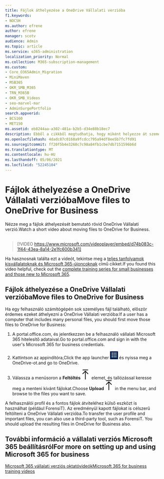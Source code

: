 ```yaml
---
title: Fájlok áthelyezése a OneDrive Vállalati verzióba
f1.keywords:
- NOCSH
ms.author: efrene
author: efrene
manager: scotv
audience: Admin
ms.topic: article
ms.service: o365-administration
localization_priority: Normal
ms.collection: M365-subscription-management
ms.custom:
- Core_O365Admin_Migration
- MiniMaven
- MSB365
- OKR_SMB_M365
- TRN_M365B
- OKR_SMB_Videos
- seo-marvel-mar
- AdminSurgePortfolio
search.appverid:
- BCS160
- MET150
ms.assetid: eb8244aa-a302-481a-b2b5-d34e88b18ec7
description: Ebből a cikkből megtudhatja, hogy miként helyezze át személyes munkahelyi fájljait és bizalmas vállalati fájljait OneDrive Vállalati verzió néhány egyszerű lépésben.
ms.openlocfilehash: 4dadc87c0168a9fcdcc795a94df8ee5b7fc7fd91
ms.sourcegitcommit: ff20f5b4e3268c7c98a84fb1cbe7db7151596b6d
ms.translationtype: MT
ms.contentlocale: hu-HU
ms.lasthandoff: 05/06/2021
ms.locfileid: "52245104"
---
```

# <a name="move-files-to-onedrive-for-business"></a><span data-ttu-id="52926-103">Fájlok áthelyezése a OneDrive Vállalati verzióba</span><span class="sxs-lookup"><span data-stu-id="52926-103">Move files to OneDrive for Business</span></span>

<span data-ttu-id="52926-104">Nézze meg a fájlok áthelyezését bemutató rövid OneDrive Vállalati verzió.</span><span class="sxs-lookup"><span data-stu-id="52926-104">Watch a short video about moving files to OneDrive for Business.</span></span><br><br>

> [!VIDEO https://www.microsoft.com/videoplayer/embed/d74b083c-1f44-43ea-8a14-2e1fc600b341] 

<span data-ttu-id="52926-105">Ha hasznosnak találta ezt a videót, tekintse meg a [teljes tanfolyamok kisvállalatoknak és Microsoft 365-újoncoknak](../business-video/index.yml) című cikket.</span><span class="sxs-lookup"><span data-stu-id="52926-105">If you found this video helpful, check out the [complete training series for small businesses and those new to Microsoft 365](../business-video/index.yml).</span></span>


## <a name="move-files-to-onedrive-for-business"></a><span data-ttu-id="52926-106">Fájlok áthelyezése a OneDrive Vállalati verzióba</span><span class="sxs-lookup"><span data-stu-id="52926-106">Move files to OneDrive for Business</span></span>

<span data-ttu-id="52926-107">Ha egy felhasználó számítógépén sok személyes fájl található, először érdemes ezeket áthelyezni a OneDrive Vállalati verzióba:</span><span class="sxs-lookup"><span data-stu-id="52926-107">If a user has a computer that includes many personal files, you should first move those files to OneDrive for Business:</span></span>
  
1. <span data-ttu-id="52926-108">A portal.office.com, és jelentkezzen be a felhasználó vállalati Microsoft 365 hitelesítő adataival.</span><span class="sxs-lookup"><span data-stu-id="52926-108">Go to portal.office.com and sign in with the user's Microsoft 365 for business credentials.</span></span>

2. <span data-ttu-id="52926-109">Kattintson az appindítóra,</span><span class="sxs-lookup"><span data-stu-id="52926-109">Click the app launcher</span></span> ![The app launcher icon in Office 365](../media/7502f4ec-3c9a-435d-a7b4-b9cda85189a7.png) <span data-ttu-id="52926-111">és nyissa meg a OneDrive-ot.</span><span class="sxs-lookup"><span data-stu-id="52926-111">and go to OneDrive.</span></span> 
    
3. <span data-ttu-id="52926-112">Válassza a menüsoron a **Feltöltés**![Upload](../media/d9b963b8-10af-42e2-953d-360301b83d3c.png) elemet, és tallózással keresse meg a menteni kívánt fájlokat.</span><span class="sxs-lookup"><span data-stu-id="52926-112">Choose **Upload**![Upload](../media/d9b963b8-10af-42e2-953d-360301b83d3c.png) in the menu bar, and browse to the files you want to save.</span></span> 
    
<span data-ttu-id="52926-p101">A felhasználói profil és a fontos fájlok átviteléhez külső eszközt is használhat (például ForensiT). Az eredményül kapott fájlokat is célszerű feltölteni a OneDrive Vállalati verzióba.</span><span class="sxs-lookup"><span data-stu-id="52926-p101">To transfer the user profile and important files, you can also use a third-party tool, such as ForensiT. You should upload the resulting files in OneDrive for Business also.</span></span>
  
## <a name="for-more-on-setting-up-and-using-microsoft-365-for-business"></a><span data-ttu-id="52926-115">További információ a vállalati verziós Microsoft 365 beállításról</span><span class="sxs-lookup"><span data-stu-id="52926-115">For more on setting up and using Microsoft 365 for business</span></span>

[<span data-ttu-id="52926-116">Microsoft 365 vállalati verziós oktatóvideók</span><span class="sxs-lookup"><span data-stu-id="52926-116">Microsoft 365 for business training videos</span></span>](../business-video/index.yml)
